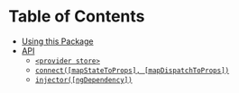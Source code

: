 # Table of Contents

- [Using this Package](usage.md#usage)
- [API](api.md#api)
  - [`<provider store>`](api.md#provider-store)
  - [`connect([mapStateToProps], [mapDispatchToProps])`](api.md#connectmapstatetoprops-mapdispatchtoprops-mergeprops-options)
  - [`injector([ngDependency])`](api.md#injectorngdependency)
